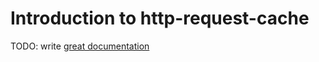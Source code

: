 # Introduction to http-request-cache

TODO: write [great documentation](http://jacobian.org/writing/what-to-write/)
